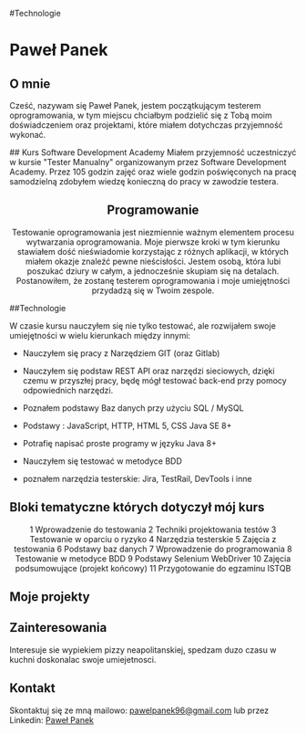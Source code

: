 #Technologie
# Paweł Panek 

## O mnie
Cześć, nazywam się Paweł Panek, jestem początkującym testerem oprogramowania, w tym miejscu chciałbym podzielić się z Tobą moim doświadczeniem oraz projektami, które miałem dotychczas przyjemność wykonać. 
<center>


</center>
## Kurs Software Development Academy
Miałem przyjemność uczestniczyć w kursie "Tester Manualny" organizowanym przez Software Development Academy. Przez 105 godzin zajęć oraz wiele godzin poświęconych na pracę samodzielną zdobyłem wiedzę konieczną do pracy w zawodzie testera.
<center>

## Programowanie
Testowanie oprogramowania jest niezmiennie ważnym elementem procesu wytwarzania oprogramowania. Moje pierwsze kroki w tym kierunku stawiałem dość nieświadomie korzystając
z różnych aplikacji, w których miałem okazje znaleźć pewne nieścisłości. Jestem osobą, która lubi poszukać dziury w całym, a jednocześnie skupiam się na detalach. Postanowiłem, że zostanę testerem oprogramowania i moje umiejętności przydadzą się w Twoim zespole.

</center>



##Technologie 
</center>

W czasie kursu nauczyłem się nie tylko testować, ale rozwijałem swoje umiejętności w wielu kierunkach między innymi:

* Nauczyłem się pracy z Narzędziem GIT (oraz Gitlab)

* Nauczyłem się podstaw REST API oraz narzędzi sieciowych, dzięki czemu w przyszłej pracy, będę mógł testować back-end przy pomocy odpowiednich narzędzi.

* Poznałem podstawy Baz danych przy użyciu SQL /  MySQL

* Podstawy : JavaScript, HTTP, HTML 5, CSS  Java SE 8+

* Potrafię napisać proste programy w języku Java 8+

* Nauczyłem się testować w metodyce BDD

* poznałem narzędzia testerskie: Jira, TestRail, DevTools i inne

## Bloki tematyczne których dotyczył mój kurs  
<center>
1	 Wprowadzenie do testowania
2	 Techniki projektowania testów
3	 Testowanie w oparciu o ryzyko
4	 Narzędzia testerskie
5	 Zajęcia z testowania
6	 Podstawy baz danych
7	 Wprowadzenie do programowania
8	 Testowanie w metodyce BDD
9	 Podstawy Selenium WebDriver
10 Zajęcia podsumowujące (projekt końcowy)
11 Przygotowanie do egzaminu ISTQB
</center>

## Moje projekty


<center>

</center>

## Zainteresowania
Interesuje sie wypiekiem pizzy neapolitanskiej, spedzam duzo czasu w kuchni doskonalac swoje umiejetnosci. 

<center>


</center>

## Kontakt

Skontaktuj się ze mną mailowo: pawelpanek96@gmail.com
lub przez Linkedin: [Paweł Panek](www.linkedin.com/in/paweł-panek-908782251)


